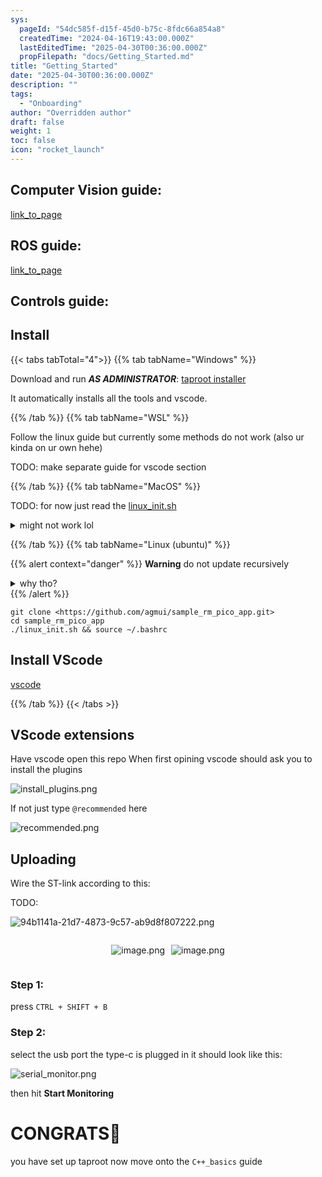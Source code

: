 ```yaml
---
sys:
  pageId: "54dc585f-d15f-45d0-b75c-8fdc66a854a8"
  createdTime: "2024-04-16T19:43:00.000Z"
  lastEditedTime: "2025-04-30T00:36:00.000Z"
  propFilepath: "docs/Getting_Started.md"
title: "Getting_Started"
date: "2025-04-30T00:36:00.000Z"
description: ""
tags:
  - "Onboarding"
author: "Overridden author"
draft: false
weight: 1
toc: false
icon: "rocket_launch"
---
```


## Computer Vision guide:

[link_to_page](86d45bc0-388b-4d26-8848-44f255f73d0e)

## ROS guide:

[link_to_page](3c76c1de-ec8f-46d6-8b0a-294005edc2d5)

## Controls guide:

## Install

{{< tabs tabTotal="4">}}
{{% tab tabName="Windows" %}}

Download and run _**AS ADMINISTRATOR**_: [taproot installer](https://github.com/Thornbots/TeachingFreshies/releases/tag/1.0)

It automatically installs all the tools and vscode.

{{% /tab %}}
{{% tab tabName="WSL" %}}

Follow the linux guide but currently some methods do not work (also ur kinda on ur own hehe)

TODO: make separate guide for vscode section

{{% /tab %}}
{{% tab tabName="MacOS" %}}

TODO: for now just read the [linux_init.sh](https://github.com/agmui/sample_rm_pico_app/blob/main/linux_init.sh)

<details>
<summary>might not work lol</summary>

`brew install libusb pkg-config`

Next install: [vscode](https://code.visualstudio.com/Download)

</details>

{{% /tab %}}
{{% tab tabName="Linux (ubuntu)" %}}

{{% alert context="danger" %}}
**Warning** do not update recursively
<details>
<summary>why tho?</summary>
There are some submodules that may go on for a while (like tinyusb) and I highly
recommend you don't need to get them.
If you want to see what submodules I update just look in `linux_init.sh`
</details>
{{% /alert %}}

```shell
git clone <https://github.com/agmui/sample_rm_pico_app.git>
cd sample_rm_pico_app
./linux_init.sh && source ~/.bashrc
```

## Install VScode

[vscode](https://code.visualstudio.com/Download)

{{% /tab %}}
{{< /tabs >}}

## VScode extensions

Have vscode open this repo
When first opining vscode should ask you to install the plugins

![install_plugins.png](https://prod-files-secure.s3.us-west-2.amazonaws.com/d518164a-d88e-44d1-a4ee-3adb3bd8bce0/89bd30f0-1825-4e77-867b-0a41ce370880/install_plugins.png?X-Amz-Algorithm=AWS4-HMAC-SHA256&X-Amz-Content-Sha256=UNSIGNED-PAYLOAD&X-Amz-Credential=ASIAZI2LB466Z4KZGQZF%2F20250515%2Fus-west-2%2Fs3%2Faws4_request&X-Amz-Date=20250515T220804Z&X-Amz-Expires=3600&X-Amz-Security-Token=IQoJb3JpZ2luX2VjEH4aCXVzLXdlc3QtMiJGMEQCIGmiIjj4TxhgHGZ5KJyWf3S7ItHvG36bDt955CyEJUQcAiB2IFW80IguHGTAo8D%2FqEHj%2Bwr9oJXAXK5spGq9kek%2B6Sr%2FAwg3EAAaDDYzNzQyMzE4MzgwNSIMAnXN6z3JHKSBH92xKtwDooU3fWk6rbLrg7ZpQ1itY79Q3VXYCQtemFsW%2F%2FW3VFI9z%2BUXJUtMlkU387sXTwEKJE%2B1PWvGC0q33whybNS1k5X%2Fc1uJLdukJTYovB5pqSGmnvpqoWTugMQJXP04t319EBEdLxYT%2FkLWeJYOODphiJtNdnP5%2BebJ9BXf7h1fU%2B%2FOmxILg9FkVcIVw3%2FEYoK7fsy18rE0uH%2F7mSGt%2FgC%2BLMc%2BkGC2b3YCFbkbTbWxHvzhPf44mes8tNcu2m1wNVseOVsVNc9QiTdSb9hyapLUeeDk%2BE1opL7kRATjJq4A5ARYI5B4VsOQRhwCITTHBoGz%2FNwKsKEtY%2BOu6pJT6OLvuki9sD0%2BmCecOnuGprUWT0LmKTmC684kV6hRFxUXsH6NQVCT1%2FN7o11I7PrERAk6OVLiV6QwfK4Qm5MbiQ47XcN9yzJDNwTqeXaM9MrKGxKRhFaZF52SAPGJ4Nwjuxl%2FJQxcRuwtLZnazF0r7y9HqVdodNJsiAh2nrCLlh8FGLLPbP6TM2djLFl0w4HGeIeWZSpTrAIHVivvlNDySQf6d6vxuyK10qG6QM1gfEJIKexVgFWnJ%2BTtDiwHUHVvEbfrWx7BKV8kutZNOhUrZkcTGUnF1xz4QeFHQj4P5Y4w5MiZwQY6pgH7VOfmOG8ykW1d7sbPzvJjo5Mpt9DDKgAPxFJEMI7JQdYvzDGkjUJQqQNnNZKMJLB0jnCzaVAfSkHx4v%2Fn0L4cXHvuvWeg4LKSc1m6TGluC%2FXPhZ2VatKlWUIWq4bZMMH9SSZsBTEHcGeoMObOJa8ro4ggB76rsGUJbknob2Sk2vC%2FTezp2jxaLRzBL%2Fme0kGAFk%2FJwsgrEwuj1yjzQangRfSIKJCe&X-Amz-Signature=5d86385c316aaf2ac70bbbc415a10ee5466bf6c5ab0a3f44ac27386ed25eee03&X-Amz-SignedHeaders=host&x-id=GetObject)

If not just type `@recommended` here  

![recommended.png](https://prod-files-secure.s3.us-west-2.amazonaws.com/d518164a-d88e-44d1-a4ee-3adb3bd8bce0/61e661e9-5d85-4dfc-be0d-8d2097a5e793/recommended.png?X-Amz-Algorithm=AWS4-HMAC-SHA256&X-Amz-Content-Sha256=UNSIGNED-PAYLOAD&X-Amz-Credential=ASIAZI2LB466Z4KZGQZF%2F20250515%2Fus-west-2%2Fs3%2Faws4_request&X-Amz-Date=20250515T220804Z&X-Amz-Expires=3600&X-Amz-Security-Token=IQoJb3JpZ2luX2VjEH4aCXVzLXdlc3QtMiJGMEQCIGmiIjj4TxhgHGZ5KJyWf3S7ItHvG36bDt955CyEJUQcAiB2IFW80IguHGTAo8D%2FqEHj%2Bwr9oJXAXK5spGq9kek%2B6Sr%2FAwg3EAAaDDYzNzQyMzE4MzgwNSIMAnXN6z3JHKSBH92xKtwDooU3fWk6rbLrg7ZpQ1itY79Q3VXYCQtemFsW%2F%2FW3VFI9z%2BUXJUtMlkU387sXTwEKJE%2B1PWvGC0q33whybNS1k5X%2Fc1uJLdukJTYovB5pqSGmnvpqoWTugMQJXP04t319EBEdLxYT%2FkLWeJYOODphiJtNdnP5%2BebJ9BXf7h1fU%2B%2FOmxILg9FkVcIVw3%2FEYoK7fsy18rE0uH%2F7mSGt%2FgC%2BLMc%2BkGC2b3YCFbkbTbWxHvzhPf44mes8tNcu2m1wNVseOVsVNc9QiTdSb9hyapLUeeDk%2BE1opL7kRATjJq4A5ARYI5B4VsOQRhwCITTHBoGz%2FNwKsKEtY%2BOu6pJT6OLvuki9sD0%2BmCecOnuGprUWT0LmKTmC684kV6hRFxUXsH6NQVCT1%2FN7o11I7PrERAk6OVLiV6QwfK4Qm5MbiQ47XcN9yzJDNwTqeXaM9MrKGxKRhFaZF52SAPGJ4Nwjuxl%2FJQxcRuwtLZnazF0r7y9HqVdodNJsiAh2nrCLlh8FGLLPbP6TM2djLFl0w4HGeIeWZSpTrAIHVivvlNDySQf6d6vxuyK10qG6QM1gfEJIKexVgFWnJ%2BTtDiwHUHVvEbfrWx7BKV8kutZNOhUrZkcTGUnF1xz4QeFHQj4P5Y4w5MiZwQY6pgH7VOfmOG8ykW1d7sbPzvJjo5Mpt9DDKgAPxFJEMI7JQdYvzDGkjUJQqQNnNZKMJLB0jnCzaVAfSkHx4v%2Fn0L4cXHvuvWeg4LKSc1m6TGluC%2FXPhZ2VatKlWUIWq4bZMMH9SSZsBTEHcGeoMObOJa8ro4ggB76rsGUJbknob2Sk2vC%2FTezp2jxaLRzBL%2Fme0kGAFk%2FJwsgrEwuj1yjzQangRfSIKJCe&X-Amz-Signature=302f554adca2d8b438c905971df186726f8fd0b5ce256cb36a7c2dd52fe373a4&X-Amz-SignedHeaders=host&x-id=GetObject)

## Uploading

Wire the ST-link according to this:

TODO:

![94b1141a-21d7-4873-9c57-ab9d8f807222.png](https://prod-files-secure.s3.us-west-2.amazonaws.com/d518164a-d88e-44d1-a4ee-3adb3bd8bce0/e5fad17d-ab82-4300-9f4c-505ab4b1202c/94b1141a-21d7-4873-9c57-ab9d8f807222.png?X-Amz-Algorithm=AWS4-HMAC-SHA256&X-Amz-Content-Sha256=UNSIGNED-PAYLOAD&X-Amz-Credential=ASIAZI2LB466Z4KZGQZF%2F20250515%2Fus-west-2%2Fs3%2Faws4_request&X-Amz-Date=20250515T220804Z&X-Amz-Expires=3600&X-Amz-Security-Token=IQoJb3JpZ2luX2VjEH4aCXVzLXdlc3QtMiJGMEQCIGmiIjj4TxhgHGZ5KJyWf3S7ItHvG36bDt955CyEJUQcAiB2IFW80IguHGTAo8D%2FqEHj%2Bwr9oJXAXK5spGq9kek%2B6Sr%2FAwg3EAAaDDYzNzQyMzE4MzgwNSIMAnXN6z3JHKSBH92xKtwDooU3fWk6rbLrg7ZpQ1itY79Q3VXYCQtemFsW%2F%2FW3VFI9z%2BUXJUtMlkU387sXTwEKJE%2B1PWvGC0q33whybNS1k5X%2Fc1uJLdukJTYovB5pqSGmnvpqoWTugMQJXP04t319EBEdLxYT%2FkLWeJYOODphiJtNdnP5%2BebJ9BXf7h1fU%2B%2FOmxILg9FkVcIVw3%2FEYoK7fsy18rE0uH%2F7mSGt%2FgC%2BLMc%2BkGC2b3YCFbkbTbWxHvzhPf44mes8tNcu2m1wNVseOVsVNc9QiTdSb9hyapLUeeDk%2BE1opL7kRATjJq4A5ARYI5B4VsOQRhwCITTHBoGz%2FNwKsKEtY%2BOu6pJT6OLvuki9sD0%2BmCecOnuGprUWT0LmKTmC684kV6hRFxUXsH6NQVCT1%2FN7o11I7PrERAk6OVLiV6QwfK4Qm5MbiQ47XcN9yzJDNwTqeXaM9MrKGxKRhFaZF52SAPGJ4Nwjuxl%2FJQxcRuwtLZnazF0r7y9HqVdodNJsiAh2nrCLlh8FGLLPbP6TM2djLFl0w4HGeIeWZSpTrAIHVivvlNDySQf6d6vxuyK10qG6QM1gfEJIKexVgFWnJ%2BTtDiwHUHVvEbfrWx7BKV8kutZNOhUrZkcTGUnF1xz4QeFHQj4P5Y4w5MiZwQY6pgH7VOfmOG8ykW1d7sbPzvJjo5Mpt9DDKgAPxFJEMI7JQdYvzDGkjUJQqQNnNZKMJLB0jnCzaVAfSkHx4v%2Fn0L4cXHvuvWeg4LKSc1m6TGluC%2FXPhZ2VatKlWUIWq4bZMMH9SSZsBTEHcGeoMObOJa8ro4ggB76rsGUJbknob2Sk2vC%2FTezp2jxaLRzBL%2Fme0kGAFk%2FJwsgrEwuj1yjzQangRfSIKJCe&X-Amz-Signature=810c11439b086f6c8ae5b1d628a44afd94076a0ded16d74246ae131dddc37dbb&X-Amz-SignedHeaders=host&x-id=GetObject)

<div style="display: flex;flex-direction: row; column-gap:10px; max-width: 630px;justify-content: center;">
<div>

![image.png](https://prod-files-secure.s3.us-west-2.amazonaws.com/d518164a-d88e-44d1-a4ee-3adb3bd8bce0/210ecb78-1116-4d7b-b9b7-2292f66fa2c2/image.png?X-Amz-Algorithm=AWS4-HMAC-SHA256&X-Amz-Content-Sha256=UNSIGNED-PAYLOAD&X-Amz-Credential=ASIAZI2LB466ZCYFKE2J%2F20250515%2Fus-west-2%2Fs3%2Faws4_request&X-Amz-Date=20250515T220822Z&X-Amz-Expires=3600&X-Amz-Security-Token=IQoJb3JpZ2luX2VjEH4aCXVzLXdlc3QtMiJIMEYCIQCVNXzJeLUWiRc7oE8Pfxgf8BI%2F0k9dKU6W%2BsslB4a7igIhANiT5yxI3eM3b%2FfOesWZHUkhvzBd4N1iSAk8F7zPF27MKv8DCDcQABoMNjM3NDIzMTgzODA1IgzYyk6RY%2Ff%2BOpj353cq3AMzq5jmLA9WJeU78ZG8aCUiRHcKnaS%2FFA2OJYd7Xs5WgS7OQBFV%2Fv%2BL4ruATWmBV1So1avA9wKIwZeQn1ewbqknONhz8w2lXUt5TfBAtRXombVEWk1SyTX7l5pg3bMgb4ITLIPlkquGQwkGURkXvzt996QUV8pzboapaENsMGkEvuZvrHapM%2Fw2KKa6CR%2Bdm19JqAwzH28p%2FIAgcrZ0nNwU1WBYWVhWc0ddbKb9COF9jqph2t2nI%2BfgY57n5bkAcgLVQJbSc%2FSMTHwO3AEU5A1LqCKEEKsBU%2Bjl9vH7yfcfzwA51iQv3oYc6IhgQx28Rq8n%2Full99wQtujsUH8%2B1CF%2BH%2FZmpYZ3TSCBuN24uIpM8REZe6n5gfCHwCljgyckFgfnomiqiLYpKHujKjXx88CTJtKNSrJIc5bYfYMwF2zyLtM8YavKDa1ZRAgrHanylmcm74ai9ld8E0ZJAxK0aS8aHkr%2B1V107PNVDiZWkkL4jp%2FzgXNPF7OVRMJX3Nt0RDhU0UYYiXgt%2FQA9PyGrzWt7%2FTmODbmx97%2BJGVX3C7tBCErWpSwPDWBLBAqgS6lhvTxSpkqvFR%2F8oWvwn5QzRu0Qi7EesBShwsi7K6Je1UF5A1rVujst5nR6nbaDkjCiyZnBBjqkAaikCUYxwh4uAazDXMZwVom4IOcEYbAulXGWX%2FEwe8ZG9eKj%2BipCKmWt4KfDpkg5FIWaW0NWnAgecwhWmsEyenJDuCEnI44wwojzaLHfhygWtPIZWQ%2FtTk%2BSfgLD8Z24iwSz0t8A2jBro6971NUB7W1bPvOWhYM3K5%2FCIBvTsXNyoRMEmGyam3s7EQxJndMNG7LRr0h48PeCn%2Bpi3f8ASoXcj%2BpQ&X-Amz-Signature=421189ce3d2282771e6ddb6ca80f1dc5e8f3bca52679729b6b2048361de794f4&X-Amz-SignedHeaders=host&x-id=GetObject)

</div>
<div>

![image.png](https://prod-files-secure.s3.us-west-2.amazonaws.com/d518164a-d88e-44d1-a4ee-3adb3bd8bce0/33a0fd0f-8ca6-4a86-8e09-26e95ded1fff/image.png?X-Amz-Algorithm=AWS4-HMAC-SHA256&X-Amz-Content-Sha256=UNSIGNED-PAYLOAD&X-Amz-Credential=ASIAZI2LB4666KYNUCRG%2F20250515%2Fus-west-2%2Fs3%2Faws4_request&X-Amz-Date=20250515T220822Z&X-Amz-Expires=3600&X-Amz-Security-Token=IQoJb3JpZ2luX2VjEH4aCXVzLXdlc3QtMiJHMEUCIGBrmGm2F0OnnaWfxMNh7umOC54JFvQ2ufNyRARNRu1XAiEAzz8IMWaQOvAC80ot%2BCCn7twtQcMV9APg1%2BUKuxlsWpcq%2FwMINxAAGgw2Mzc0MjMxODM4MDUiDOW0mi2a8QzDjWemfCrcA%2BS2yLxj2FsJ5AD4VF%2FIWf08MY7C7JXgS%2B%2Fd54IGbuU9Fku53rY595f7wETGu6%2F29MHqxhYgtD5sB5i2OB6CbJp1pr8ffARPMjYN6OtnsGFTmm%2Fk1Rxdp1SeSMFdalU6rO1Y6OR35Z9dFCe%2BeybZ%2FLVUlVUzKX5SrY%2F%2BNTJBJm%2BcP4flPnybHKJAFO9S8BLPon66FQq4v%2B2tHMbG3sKZl3eV2G%2BJTSDnHH0OXeG96GSnmeV21dWyXB2tnHBfWSqCqFQRUx7dbxYHYwqfDVCJ5C8hnjCw%2BSYr34CMeMMdL2A42gcZWd2bMh6HFk66xGgPHLKFtRl586br88YXsCtflhRK7QHNp1Xbj2VnI2IsNCyE29HJyDIsEQDJf3hcvq5Caku4hiPL456J3F5ZJlAb%2BzHym7IQFh7Ss6rF6Qn%2FW%2BG6wEj4jt%2FwpbZaEW5An8mGhT28yzjO%2BUlabsDr3ko%2Fw5BlhPzUhAihZ4BLfIjDmisPMeED%2BwOlsJ2So9i9cac9ZArzszKm%2FiGFvHxKgOB8mEnukzDq4n%2Fc%2BAC0ZKe%2BDDU2LQAR0r7%2BfxDv5wwrBDR9b6Pk%2Bn50qbbatCT9HJ1icn7x018vahV0luzhKxM91phBhRTrS0JvuyTHQ%2Bj7MLPJmcEGOqUBqEyjf7ebHkOEv8vRx9chHcnvZ4qeYgcB%2BH4Qo%2F78vb9QI5QYAHiIsdXKDuXw6wA8WSED95A7jmrUmNRlFW29kPUfDUUciEeXS6V7VNNcqVFy4y8Kk%2BeO0ivI%2FYbdZxX2RNPNUb%2BlodeeMOrfMCB2nK6uHpvVhWwL2aGMyw2Qf8cN6fpAa3HnEYnTgra1BAz7LLbfD3dL2ptBIut9DvTh%2FpoaXVIN&X-Amz-Signature=4c9fcc09251f4478b684033da5bef0600b32f7fd18d6c3d8319399cdeed6b685&X-Amz-SignedHeaders=host&x-id=GetObject)

</div>
</div>

### Step 1:

press `CTRL + SHIFT + B`

### Step 2:

select the usb port the type-c is plugged in it should look like this:

![serial_monitor.png](https://prod-files-secure.s3.us-west-2.amazonaws.com/d518164a-d88e-44d1-a4ee-3adb3bd8bce0/f03f4774-05d4-4393-b6a0-d5efb6d315ab/serial_monitor.png?X-Amz-Algorithm=AWS4-HMAC-SHA256&X-Amz-Content-Sha256=UNSIGNED-PAYLOAD&X-Amz-Credential=ASIAZI2LB466Z4KZGQZF%2F20250515%2Fus-west-2%2Fs3%2Faws4_request&X-Amz-Date=20250515T220804Z&X-Amz-Expires=3600&X-Amz-Security-Token=IQoJb3JpZ2luX2VjEH4aCXVzLXdlc3QtMiJGMEQCIGmiIjj4TxhgHGZ5KJyWf3S7ItHvG36bDt955CyEJUQcAiB2IFW80IguHGTAo8D%2FqEHj%2Bwr9oJXAXK5spGq9kek%2B6Sr%2FAwg3EAAaDDYzNzQyMzE4MzgwNSIMAnXN6z3JHKSBH92xKtwDooU3fWk6rbLrg7ZpQ1itY79Q3VXYCQtemFsW%2F%2FW3VFI9z%2BUXJUtMlkU387sXTwEKJE%2B1PWvGC0q33whybNS1k5X%2Fc1uJLdukJTYovB5pqSGmnvpqoWTugMQJXP04t319EBEdLxYT%2FkLWeJYOODphiJtNdnP5%2BebJ9BXf7h1fU%2B%2FOmxILg9FkVcIVw3%2FEYoK7fsy18rE0uH%2F7mSGt%2FgC%2BLMc%2BkGC2b3YCFbkbTbWxHvzhPf44mes8tNcu2m1wNVseOVsVNc9QiTdSb9hyapLUeeDk%2BE1opL7kRATjJq4A5ARYI5B4VsOQRhwCITTHBoGz%2FNwKsKEtY%2BOu6pJT6OLvuki9sD0%2BmCecOnuGprUWT0LmKTmC684kV6hRFxUXsH6NQVCT1%2FN7o11I7PrERAk6OVLiV6QwfK4Qm5MbiQ47XcN9yzJDNwTqeXaM9MrKGxKRhFaZF52SAPGJ4Nwjuxl%2FJQxcRuwtLZnazF0r7y9HqVdodNJsiAh2nrCLlh8FGLLPbP6TM2djLFl0w4HGeIeWZSpTrAIHVivvlNDySQf6d6vxuyK10qG6QM1gfEJIKexVgFWnJ%2BTtDiwHUHVvEbfrWx7BKV8kutZNOhUrZkcTGUnF1xz4QeFHQj4P5Y4w5MiZwQY6pgH7VOfmOG8ykW1d7sbPzvJjo5Mpt9DDKgAPxFJEMI7JQdYvzDGkjUJQqQNnNZKMJLB0jnCzaVAfSkHx4v%2Fn0L4cXHvuvWeg4LKSc1m6TGluC%2FXPhZ2VatKlWUIWq4bZMMH9SSZsBTEHcGeoMObOJa8ro4ggB76rsGUJbknob2Sk2vC%2FTezp2jxaLRzBL%2Fme0kGAFk%2FJwsgrEwuj1yjzQangRfSIKJCe&X-Amz-Signature=27e61d1cfcb9bfd36d0a76957b2cb69bd8cb76b5d10def032697c8012cbb4d35&X-Amz-SignedHeaders=host&x-id=GetObject)

then hit **Start Monitoring**

# CONGRATS🎉

you have set up taproot now move onto the `C++_basics` guide
